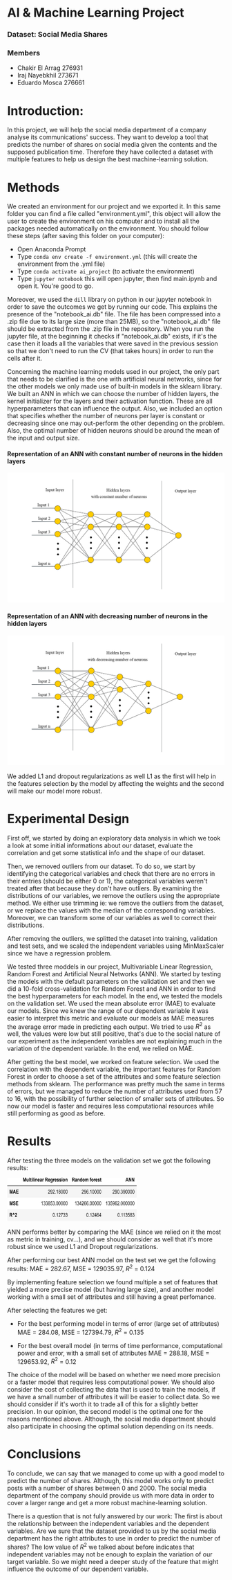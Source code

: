 # AI & Machine Learning Project

### Dataset: Social Media Shares

### Members
- Chakir El Arrag 276931
- Iraj Nayebkhil 273671
- Eduardo Mosca 276661


# Introduction:

In this project, we will help the social media department of a company analyse its communications' success. They want to develop a tool that predicts the number of shares on social media given the contents and the supposed publication time. Therefore they have collected a dataset with multiple features to help us design the best machine-learning solution. 


# Methods 

We created an environment for our project and we exported it. In this same folder you can find a file called "environment.yml", this object will allow the user to create the environment on his computer and to install all the packages needed automatically on the environment.
You should follow these steps (after saving this folder on your computer):

- Open Anaconda Prompt
- Type `conda env create -f environment.yml` (this will create the environment from the .yml file)
- Type `conda activate ai_project` (to activate the environment)
- Type `jupyter notebook` this will open jupyter, then find main.ipynb and open it. You're good to go.

Moreover, we used the `dill` library on python in our jupyter notebook in order to save the outcomes we get by running our code. This explains the presence of the "notebook_ai.db" file. The file has been compressed into a .zip file due to its large size (more than 25MB), so the "notebook_ai.db" file should be extracted from the .zip file in the repository. When you run the jupyter file, at the beginning it checks if "notebook_ai.db" exists, if it's the case then it loads all the variables that were saved in the previous session so that we don't need to run the CV (that takes hours) in order to run the cells after it.

Concerning the machine learning models used in our project, the only part that needs to be clarified is the one with artificial neural networks, since for the other models we only made use of built-in models in the sklearn library.
We built an ANN in which we can choose the number of hidden layers, the kernel initializer for the layers and their activation function. These are all hyperparameters that can influence the output. Also, we included an option that specifies whether the number of neurons per layer is constant or decreasing since one may out-perform the other depending on the problem. Also, the optimal number of hidden neurons should be around the mean of the input and output size.

#### Representation of an ANN with constant number of neurons in the hidden layers
<img src="https://github.com/LEon3209/276931/blob/main/images/constant.png" height="300" width="600" >

#### Representation of an ANN with decreasing number of neurons in the hidden layers
<img src="https://github.com/LEon3209/276931/blob/main/images/decreasing.png" height="300" width="600" >

We added L1 and dropout regularizations as well L1 as the first will help in the features selection by the model by affecting the weights and the second will make our model more robust. 


# Experimental Design

First off, we started by doing an exploratory data analysis in which we took a look at some initial informations about our dataset, evaluate the correlation and get some statistical info and the shape of our dataset.

Then, we removed outliers from our dataset. To do so, we start by identifying the categorical variables and check that there are no errors in their entries (should be either 0 or 1), the categorical variables weren't treated after that because they don't have outliers. By examining the distributions of our variables, we remove the outliers using the appropriate method. We either use trimming ie: we remove the outliers from the dataset, or we replace the values with the median of the corresponding variables. Moreover, we can transform some of our variables as well to correct their distributions.

After removing the outliers, we splitted the dataset into training, validation and test sets, and we scaled the independent variables using MinMaxScaler since we have a regression problem.

We tested three moddels in our project, Multivariable Linear Regression, Random Forest and Artificial Neural Networks (ANN). We started by testing the models with the default parameters on the validation set and then we did a 10-fold cross-validation for Random Forest and ANN in order to find the best hyperparameters for each model. In the end, we tested the models on the validation set. We used the mean absolute error (MAE) to evaluate our models. Since we knew the range of our dependent variable it was easier to interpret this metric and evaluate our models as MAE measures the average error made in predicting each output. We tried to use $R^2$ as well, the values were low but still positive, that's due to the social nature of our experiment as the independent variables are not explaining much in the variation of the dependent variable. In the end, we relied on MAE.

After getting the best model, we worked on feature selection. We used the correlation with the dependent variable, the important features for Random Forest in order to choose a set of the attributes and some feature selection methods from sklearn. The performance was pretty much the same in terms of errors, but we managed to reduce the number of attributes used from 57 to 16, with the possibility of further selection of smaller sets of attributes. So now our model is faster and requires less computational resources while still performing as good as before.


# Results

After testing the three models on the validation set we got the following results:

<img src="https://github.com/LEon3209/276931/blob/main/images/table.png" height="100" width="300" >

ANN performs better by comparing the MAE (since we relied on it the most as metric in training, cv...), and we should consider as well that it's more robust since we used L1 and Dropout regularizations.

After performing our best ANN model on the test set we get the following results:
MAE = 282.67, MSE = 129035.97, $R^2$ = 0.124

By implementing feature selection we found multiple a set of features that yielded a more precise model (but having large size), and another model working with a small set of attributes and still having a great perfomance.

After selecting the features we get: 

- For the best performing model in terms of error (large set of attributes)
MAE = 284.08, MSE = 127394.79, $R^2$ = 0.135

- For the best overall model (in terms of time performance, computational power and error, with a small set of attributes
MAE = 288.18, MSE = 129653.92, $R^2$ = 0.12

The choice of the model will be based on whether we need more precision or a faster model that requires less computational power. We should also consider the cost of collecting the data that is used to train the models, if we have a small number of attributes it will be easier to collect data. So we should consider if it's worth it to trade all of this for a slightly better precision. In our opinion, the second model is the optimal one for the reasons mentioned above. Although, the social media department should also participate in choosing the optimal solution depending on its needs.

# Conclusions

To conclude, we can say that we managed to come up with a good model to predict the number of shares. Although, this model works only to predict posts with a number of shares between 0 and 2000. The social media department of the company should provide us with more data in order to cover a larger range and get a more robust machine-learning solution.

There is a question that is not fully answered by our work:
The first is about the relationship between the independent variables and the dependent variables. Are we sure that the dataset provided to us by the social media department has the right attributes to use in order to predict the number of shares? The low value of $R^2$ we talked about before indicates that independent variables may not be enough to explain the variation of our target variable. So we might need a deeper study of the feature that might influence the outcome of our dependent variable.
